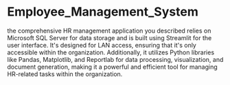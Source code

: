 # Employee_Management_System
the comprehensive HR management application you described relies on Microsoft SQL Server for data storage and is built using Streamlit for the user interface. It's designed for LAN access, ensuring that it's only accessible within the organization. Additionally, it utilizes Python libraries like Pandas, Matplotlib, and Reportlab for data processing, visualization, and document generation, making it a powerful and efficient tool for managing HR-related tasks within the organization.
